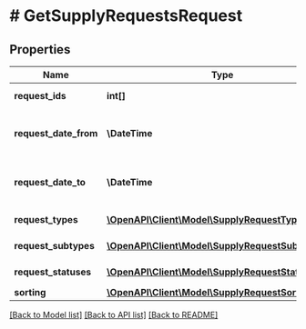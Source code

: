 # # GetSupplyRequestsRequest

## Properties

Name | Type | Description | Notes
------------ | ------------- | ------------- | -------------
**request_ids** | **int[]** | Идентификаторы заявок. | [optional]
**request_date_from** | **\DateTime** | Дата начала периода для фильтрации заявок. | [optional]
**request_date_to** | **\DateTime** | Дата окончания периода для фильтрации заявок. | [optional]
**request_types** | [**\OpenAPI\Client\Model\SupplyRequestType[]**](SupplyRequestType.md) | Типы заявок для фильтрации. | [optional]
**request_subtypes** | [**\OpenAPI\Client\Model\SupplyRequestSubType[]**](SupplyRequestSubType.md) | Подтипы заявок для фильтрации. | [optional]
**request_statuses** | [**\OpenAPI\Client\Model\SupplyRequestStatusType[]**](SupplyRequestStatusType.md) | Статусы заявок для фильтрации. | [optional]
**sorting** | [**\OpenAPI\Client\Model\SupplyRequestSortingDTO**](SupplyRequestSortingDTO.md) |  | [optional]

[[Back to Model list]](../../README.md#models) [[Back to API list]](../../README.md#endpoints) [[Back to README]](../../README.md)
